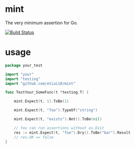 # mint

The very minimum assertion for Go.

[![Build Status](https://travis-ci.org/otiai10/mint.svg?branch=master)](https://travis-ci.org/otiai10/mint)

# usage
```go
package your_test

import "your"
import "testing"
import "github.com/otiai10/mint"

func TestYour_SomeFunc(t *testing.T) {

    mint.Expect(t, 1).ToBe(1)

    mint.Expect(t, "foo").TypeOf("string")

    mint.Expect(t, "exists").Not().ToBe(nil)

    // You can run assertions without os.Exit
    res := mint.Expect(t, "foo").Dry().ToBe("bar").Result
    // res.OK == false
}
```
